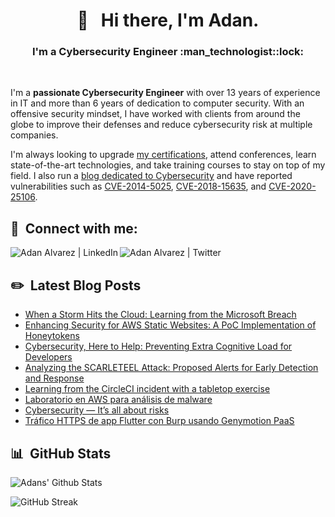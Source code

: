 <h1 align="center"> 👋 &nbsp; Hi there, I'm Adan. </h1>
<h3 align="center">I'm a Cybersecurity Engineer :man_technologist::lock: </h3>
</br>

I'm a **passionate Cybersecurity Engineer** with over 13 years of experience in IT and more than 6 years of dedication to computer security. With an offensive security mindset, I have worked with clients from around the globe to improve their defenses and reduce cybersecurity risk at multiple companies.

I'm always looking to upgrade [my certifications](https://www.credly.com/users/adan-alvarez.1d0afae2/badges), attend conferences, learn state-of-the-art technologies, and take training courses to stay on top of my field. I also run a [blog dedicated to Cybersecurity](https://www.donttouchmy.net/) and have reported vulnerabilities such as [CVE-2014-5025](https://nvd.nist.gov/vuln/detail/CVE-2014-5025), [CVE-2018-15635](https://nvd.nist.gov/vuln/detail/CVE-2018-15635), and [CVE-2020-25106](https://nvd.nist.gov/vuln/detail/CVE-2020-25106).

## 🤝 &nbsp;Connect with me:

<a href="https://www.linkedin.com/in/adan-%C3%A1lvarez-vilchez-539a92115/"><img align="left" img  src="https://img.shields.io/badge/LinkedIn-0077B5?style=for-the-badge&logo=linkedin&logoColor=white" alt="Adan Alvarez | LinkedIn"/></a>
<a href="https://twitter.com/Flekyy90"><img align="left" img  src="https://img.shields.io/badge/Twitter-1DA1F2?style=for-the-badge&logo=twitter&logoColor=white" alt="Adan Alvarez | Twitter"/></a>
</br>

## ✏️ &nbsp;Latest Blog Posts

<!-- BLOG-POST-LIST:START -->
- [When a Storm Hits the Cloud: Learning from the Microsoft Breach](https://medium.com/@adan.alvarez/when-a-storm-hits-the-cloud-learning-from-the-microsoft-breach-1d4de78ba686)
- [Enhancing Security for AWS Static Websites: A PoC Implementation of Honeytokens](https://medium.com/@adan.alvarez/enhancing-security-for-aws-static-websites-a-poc-implementation-of-honeytokens-6148e8267984)
- [Cybersecurity, Here to Help: Preventing Extra Cognitive Load for Developers](https://medium.com/@adan.alvarez/cybersecurity-here-to-help-preventing-extra-cognitive-load-for-developers-5e5e51a9e80c)
- [Analyzing the SCARLETEEL Attack: Proposed Alerts for Early Detection and Response](https://medium.com/@adan.alvarez/analyzing-the-scarleteel-attack-proposed-alerts-for-early-detection-and-response-6e6758ddc904)
- [Learning from the CircleCI incident with a tabletop exercise](https://medium.com/@adan.alvarez/learning-from-the-circleci-incident-with-a-tabletop-exercise-fa265cd6d39e)
- [Laboratorio en AWS para análisis de malware](https://www.donttouchmy.net/aws/laboratorio-en-aws-para-analisis-de-malware/)
- [Cybersecurity — It’s all about risks](https://medium.com/@adan.alvarez/cybersecurity-its-all-about-risks-fc45b5279c57)
- [Tráfico HTTPS de app Flutter con Burp usando Genymotion PaaS](https://www.donttouchmy.net/pentest/trafico-https-de-app-flutter-con-burp-usando-genymotion-paas/)
<!-- BLOG-POST-LIST:END -->

## 📊 &nbsp;GitHub Stats

![Adans' Github Stats](https://github-readme-stats.vercel.app/api?username=adanalvarez&hide=contribs,prs&show_icons=true&bg_color=0d1116&title_color=ce09ec&text_color=a4aacb&icon_color=007ec6)

![GitHub Streak](https://github-readme-streak-stats.herokuapp.com/?user=adanalvarez&theme=dark&count_private=true&bg_color=0d1116&title_color=ce09ec&text_color=a4aacb&icon_color=007ec6)
